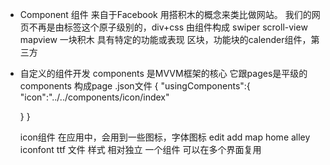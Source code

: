 - Component 组件
  来自于Facebook 用搭积木的概念来类比做网站。
  我们的网页不再是由标签这个原子级别的，div+css
  由组件构成 swiper scroll-view mapview 一块积木
  具有特定的功能或表现 
  区块，功能块的calender组件，第三方

- 自定义的组件开发
  components 是MVVM框架的核心 它跟pages是平级的
  components 构成page .json文件
  {
    "usingComponents":{
      "icon":"../../components/icon/index"
      
    }
  }

  icon组件
  在应用中，会用到一些图标，字体图标
  edit add map home
  alley iconfont ttf 文件 样式
  相对独立 一个组件
  可以在多个界面复用
